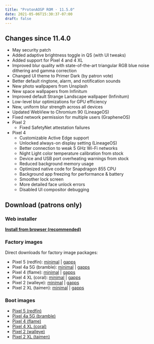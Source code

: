 ```yaml
---
title: "ProtonAOSP ROM · 11.5.0"
date: 2021-05-06T15:30:37-07:00
draft: false
---
```


## Changes since 11.4.0

- May security patch
- Added adaptive brightness toggle in QS (with UI tweaks)
- Added support for Pixel 4 and 4 XL
- Improved blur quality with state-of-the-art triangular RGB blue noise dithering and gamma correction
- Changed UI theme to Primer Dark (by patron vote)
- Better default ringtone, alarm, and notification sounds
- New photo wallpapers from Unsplash
- New space wallpapers from Infinitum
- Improved default Strange Landscape wallpaper (Infinitum)
- Low-level blur optimizations for GPU efficiency
- New, uniform blur strength across all devices
- Updated WebView to Chromium 90 (LineageOS)
- Fixed network permission for multiple users (GrapheneOS)
- Pixel 2
  - Fixed SafetyNet attestation failures
- Pixel 4
  - Customizable Active Edge support
  - Unlocked always-on display setting (LineageOS)
  - Better connection to weak 5 GHz Wi-Fi networks
  - Night Light color temperature calibration from stock
  - Device and USB port overheating warnings from stock
  - Reduced background memory usage
  - Optimized native code for Snapdragon 855 CPU
  - Background app freezing for performance & battery
  - Smoother lock screen
  - More detailed face unlock errors
  - Disabled UI compositor debugging

## Download (patrons only)

### Web installer

**[Install from browser (recommended)](https://patreon.kdrag0n.dev/protonaosp-install/)**

### Factory images

Direct downloads for factory image packages:

- Pixel 5 (redfin): [minimal](https://patreon.kdrag0n.dev/exclusive/proton-aosp_redfin-factory_11.5.0-test2.zip) | [gapps](https://patreon.kdrag0n.dev/exclusive/proton-aosp_redfin-factory_11.5.0-test2-gapps.zip)
- Pixel 4a 5G (bramble): [minimal](https://patreon.kdrag0n.dev/exclusive/proton-aosp_bramble-factory_11.5.0-test2.zip) | [gapps](https://patreon.kdrag0n.dev/exclusive/proton-aosp_bramble-factory_11.5.0-test2-gapps.zip)
- Pixel 4 (flame): [minimal](https://patreon.kdrag0n.dev/exclusive/proton-aosp_flame-factory_11.5.0-test1.zip) | [gapps](https://patreon.kdrag0n.dev/exclusive/proton-aosp_flame-factory_11.5.0-test1-gapps.zip)
- Pixel 4 XL (coral): [minimal](https://patreon.kdrag0n.dev/exclusive/proton-aosp_coral-factory_11.5.0-test1.zip) | [gapps](https://patreon.kdrag0n.dev/exclusive/proton-aosp_coral-factory_11.5.0-test1-gapps.zip)
- Pixel 2 (walleye): [minimal](https://patreon.kdrag0n.dev/exclusive/proton-aosp_walleye-factory_11.5.0-test1.zip) | [gapps](https://patreon.kdrag0n.dev/exclusive/proton-aosp_walleye-factory_11.5.0-test1-gapps.zip)
- Pixel 2 XL (taimen): [minimal](https://patreon.kdrag0n.dev/exclusive/proton-aosp_taimen-factory_11.5.0-test1.zip) | [gapps](https://patreon.kdrag0n.dev/exclusive/proton-aosp_taimen-factory_11.5.0-test1-gapps.zip)

### Boot images

- [Pixel 5 (redfin)](https://patreon.kdrag0n.dev/protonaosp-boot/proton-aosp_redfin-factory_11.5.0-test1_boot.img)
- [Pixel 4a 5G (bramble)](https://patreon.kdrag0n.dev/protonaosp-boot/proton-aosp_bramble-factory_11.5.0-test1_boot.img)
- [Pixel 4 (flame)](https://patreon.kdrag0n.dev/protonaosp-boot/proton-aosp_flame-factory_11.5.0-test1_boot.img)
- [Pixel 4 XL (coral)](https://patreon.kdrag0n.dev/protonaosp-boot/proton-aosp_coral-factory_11.5.0-test1_boot.img)
- [Pixel 2 (walleye)](https://patreon.kdrag0n.dev/protonaosp-boot/proton-aosp_walleye-factory_11.5.0-test1_boot.img)
- [Pixel 2 XL (taimen)](https://patreon.kdrag0n.dev/protonaosp-boot/proton-aosp_taimen-factory_11.5.0-test1_boot.img)
